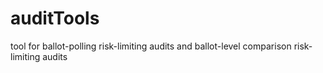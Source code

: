 auditTools
=============

tool for ballot-polling risk-limiting audits and ballot-level comparison risk-limiting audits
